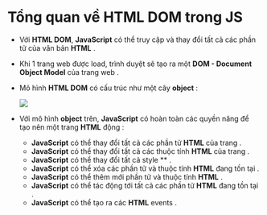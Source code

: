 # Tổng quan về HTML DOM trong JS
- Với **HTML DOM**, **JavaScript** có thể truy cập và thay đổi tất cả các phần tử của văn bản **HTML** .
- Khi 1 trang web được load, trình duyệt sẽ tạo ra một **DOM - Document Object Model** của trang web .
- Mô hình **HTML DOM** có cấu trúc như một cây **object** :

    <img src=https://i.imgur.com/JocbV80.png>

- Với mô hình **object** trên, **JavaScript** có hoàn toàn các quyền năng để tạo nên một trang **HTML** động :
    - **JavaScript** có thể thay đổi tất cả các phần tử **HTML** của trang .
    - **JavaScript** có thể thay đổi tất cả các thuộc tính **HTML** của trang .
    - **JavaScript** có thể thay đổi tất cả style ** .
    - **JavaScript** có thể xóa các phần tử và thuộc tính **HTML** đang tồn tại .
    - **JavaScript** có thể thêm mới phần tử và thuộc tính **HTML** .
    - **JavaScript** có thể tác động tới tất cả các phần tử **HTML** đang tồn tại .
    - **JavaScript** có thể tạo ra các **HTML** events .